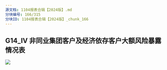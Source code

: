```yaml
---
源文档: 1104报表合辑【2024版】.md
分块编号: 166/315
分块ID: 1104报表合辑【2024版】_chunk_166
---
```


## G14\_IV 非同业集团客户及经济依存客户大额风险暴露情况表

![](data:image/x-emf;base64...)

